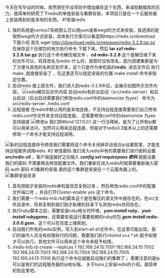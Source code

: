 今天在写毕设的时候，突然想在毕设项目中增加缓存这个东西，来减轻数据库的压力，就简单的研究了下redis的单独安装与集群安装，本项目只是在一个云服务器上安装用到的是本地的东西。
#1安装redis
  1. 我的系统是centos7系统那么可以用yum或者wegt的方式来安装，我选择的是按照wegt的方式安装，具体执行方案可以看逛网https://redis.io/download 下面介绍
首先 wget http://download.redis.io/releases/redis-3.2.8.tar.gz 在保存这个压缩包的地方执行命令 下载下来。然后 **tar xzf redis-3.2.8.tar.gz** 执行这个命令解压缩文件 ，**cd redis-3.2.8** 这个是解压缩下来的文件可以，将其改名为redis-什么的，我暂时没有改名，因为搭建集群是为了方便与其他的名称区别开来，这个只是作为单机版的***redis***.  进去文件后 执行make ,就直接安装了 ，在这里还可以指定安装的位置 make  install 命令来指定位置。
  1. 启动redis
   接上部文件，我们进入到redis-3.2.8中后，会展示如图所示文件内容。
![redis解压后文件内容](http://upload-images.jianshu.io/upload_images/4237685-89ccf3962246d453.png?imageMogr2/auto-orient/strip%7CimageView2/2/w/1240)
  启动redis有前台启动（src/redis-server）和后台启动（后台启动需要我们修改redis.conf中的daemonize 为yes）  命令为src/redis-server  ./redis.conf
  2. 远程链接
 在redis中默认用的是本地连接，不支持远程连接需要我们自己修改redis.conf中文件来支持远程连接。 还需要修改conf中的daemonize 为yes  支持链接
![修改ip](http://upload-images.jianshu.io/upload_images/4237685-619edac13e54641c.png?imageMogr2/auto-orient/strip%7CimageView2/2/w/1240)
我们把#bind 127.0.0.1 这一行注释掉，是为了让所有ip都可以用来访问，当然可以用来远程连接，但是对于redis3.2版本以上的还需要修改一个命令才能支持远程调用。

![新的远程连接命令修改](http://upload-images.jianshu.io/upload_images/4237685-8d05461e4ee2523d.png?imageMogr2/auto-orient/strip%7CimageView2/2/w/1240)我们需要把这个命令关闭掉并且结合ip设置那里，才能支持远程服务调用redis.
#2 修改密码
  我们进入redis中有的需要我们进行密码设置 ***src/redis-cli*** ，客户端连接好之后输入 ***config set requirepass 密码*** 就能设置我们的密码 不需要再去修改配置文件。我们重新在进入redis时就需要重新输入密码 auth 密码
#3集群的安装
我的这个集群是安装在一个云服务器上的。
![集群安装目录](http://upload-images.jianshu.io/upload_images/4237685-46f8e4f2d460b78b.png?imageMogr2/auto-orient/strip%7CimageView2/2/w/1240)
1. 首先把刚才安装的redis单机版信息复制过来 ，然后修改redis.conf中的配置文件端口号 ，并且打开Cluster-enable yes 这个命令。
2. 我们需要一个redis-trib.rb的脚本这个是在解压的源文件中就存在的，在src文件目录中，将其复制到我们刚才新建的目录下与其他redis共同存在。
3. 执行ruby脚本之前，需要安装ruby相关的环境，***yum install ruby***，***yum install rubygems***，还需要安装运行需要依赖的ruby的包 ***gem install redis-3.0.0.gem***，这个可以在百度上搜索到。
4. 启动我们所有的redis实例，写入到start-all.sh文件中，在这里可能出现，我们的操作人员没有权限执行的问题，需要我们执行chomd u+x *.sh 赋予权限 才可以执行，其他文件可以用来这个命令来赋予权限。
5. /redis-trib.rb create --replicas 1 192.168.24.15:7001 192.168.24.15:7002 192.168.24.15:7003 192.168.24.15:7004 192.168.24.15:7005  192.168.24.15:7006  执行这个命令后就能启动我们的集群了；
需要注意的是ip可以是我们的远程服务器的ip地址哦。
关于liunx上安装redis的介绍，就简单的到这里吧。
